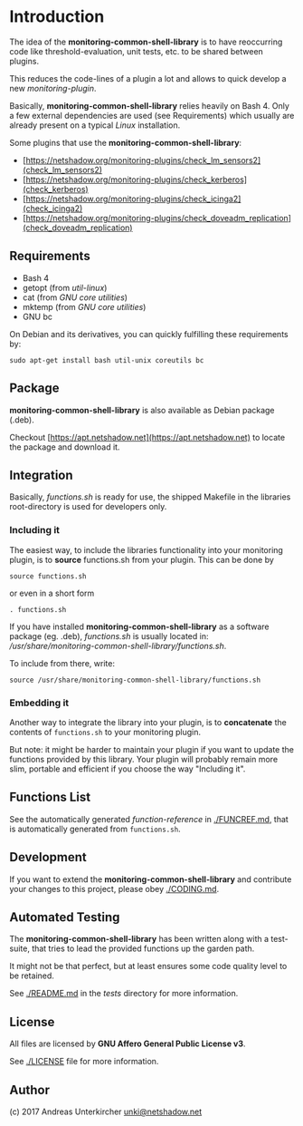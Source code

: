 # Introduction

The idea of the **monitoring-common-shell-library** is to have reoccurring code
like threshold-evaluation, unit tests, etc. to be shared between plugins.

This reduces the code-lines of a plugin a lot and allows to quick develop a new
*monitoring-plugin*.

Basically, **monitoring-common-shell-library** relies heavily on Bash 4. Only
a few external dependencies are used (see Requirements) which usually are
already present on a typical _Linux_ installation.

Some plugins that use the **monitoring-common-shell-library**:

* [https://netshadow.org/monitoring-plugins/check_lm_sensors2](check_lm_sensors2)
* [https://netshadow.org/monitoring-plugins/check_kerberos](check_kerberos)
* [https://netshadow.org/monitoring-plugins/check_icinga2](check_icinga2)
* [https://netshadow.org/monitoring-plugins/check_doveadm_replication](check_doveadm_replication)

## Requirements

* Bash 4
* getopt (from _util-linux_)
* cat (from _GNU core utilities_)
* mktemp (from _GNU core utilities_)
* GNU bc

On Debian and its derivatives, you can quickly fulfilling these requirements by:

    sudo apt-get install bash util-unix coreutils bc

## Package

**monitoring-common-shell-library** is also available as Debian package (.deb).

Checkout [https://apt.netshadow.net](https://apt.netshadow.net) to locate the
package and download it.

## Integration

Basically, _functions.sh_ is ready for use, the shipped Makefile in the libraries
root-directory is used for developers only.

### Including it

The easiest way, to include the libraries functionality into your monitoring
plugin, is to **source** functions.sh from your plugin. This can be done by

    source functions.sh

or even in a short form

    . functions.sh

If you have installed **monitoring-common-shell-library** as a software package
(eg. .deb), *functions.sh* is usually located in:
 _/usr/share/monitoring-common-shell-library/functions.sh_.

To include from there, write:

    source /usr/share/monitoring-common-shell-library/functions.sh

### Embedding it

Another way to integrate the library into your plugin, is to **concatenate** the
contents of `functions.sh` to your monitoring plugin.

But note: it might be harder to maintain your plugin if you want to update the
functions provided by this library. Your plugin will probably remain more slim,
portable and efficient if you choose the way "Including it".

## Functions List

See the automatically generated *function-reference* in [./FUNCREF.md](FUNCREF.md),
that is automatically generated from `functions.sh`.

## Development

If you want to extend the **monitoring-common-shell-library** and contribute your
changes to this project, please obey [./CODING.md](CODING.md).

## Automated Testing

The **monitoring-common-shell-library** has been written along with a test-suite,
that tries to lead the provided functions up the garden path.

It might not be that perfect, but at least ensures some code quality level to be
retained.

See [./README.md](README.md) in the _tests_ directory for more information.

## License

All files are licensed by **GNU Affero General Public License v3**.

See [./LICENSE](LICENSE) file for more information.

## Author

(c) 2017 Andreas Unterkircher <unki@netshadow.net>

